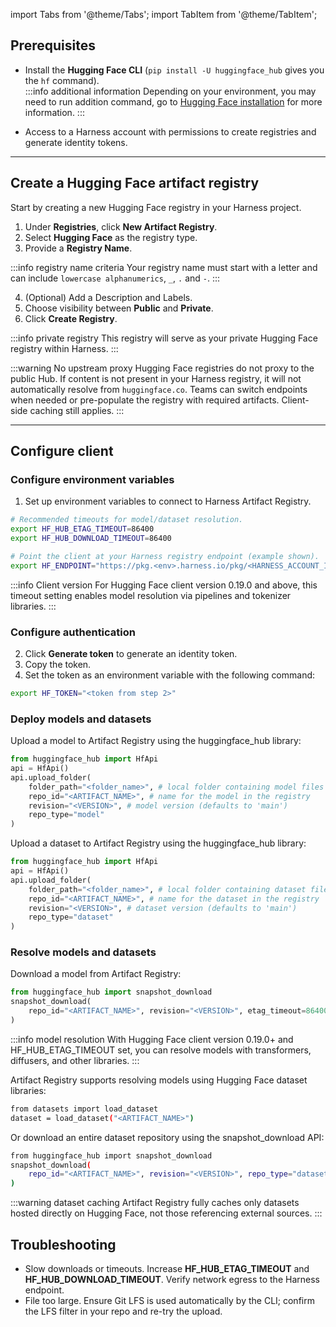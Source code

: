 
import Tabs from '@theme/Tabs';
import TabItem from '@theme/TabItem';


## Prerequisites
- Install the **Hugging Face CLI** (`pip install -U huggingface_hub` gives you the `hf` command).  
:::info additional information
Depending on your environment, you may need to run addition command, go to [Hugging Face installation](https://huggingface.co/docs/huggingface_hub/en/installation) for more information.
:::

- Access to a Harness account with permissions to create registries and generate identity tokens.

---

## Create a Hugging Face artifact registry
Start by creating a new Hugging Face registry in your Harness project.

1. Under **Registries**, click **New Artifact Registry**.
2. Select **Hugging Face** as the registry type.
3. Provide a **Registry Name**.
   
:::info registry name criteria
Your registry name must start with a letter and can include `lowercase alphanumerics`, `_`, `.` and `-`.
:::

4. (Optional) Add a Description and Labels.
5. Choose visibility between **Public** and **Private**.
6. Click **Create Registry**.

:::info private registry
This registry will serve as your private Hugging Face registry within Harness.
:::

:::warning No upstream proxy
Hugging Face registries do not proxy to the public Hub. If content is not present in your Harness registry, it will not automatically resolve from `huggingface.co`. Teams can switch endpoints when needed or pre-populate the registry with required artifacts. Client-side caching still applies.
:::

---

## Configure client

### Configure environment variables
1. Set up environment variables to connect to Harness Artifact Registry.
```bash
# Recommended timeouts for model/dataset resolution.
export HF_HUB_ETAG_TIMEOUT=86400
export HF_HUB_DOWNLOAD_TIMEOUT=86400

# Point the client at your Harness registry endpoint (example shown).
export HF_ENDPOINT="https://pkg.<env>.harness.io/pkg/<HARNESS_ACCOUNT_ID>/<REGISTRY_NAME>/huggingface"
```

:::info Client version
For Hugging Face client version 0.19.0 and above, this timeout setting enables model resolution via pipelines and tokenizer libraries.
:::

### Configure authentication
2. Click **Generate token** to generate an identity token.
3. Copy the token.
4. Set the token as an environment variable with the following command:
```bash
export HF_TOKEN="<token from step 2>"
```

### Deploy models and datasets
<Tabs groupId="models-datasets">
<TabItem value="models" label="Models">

Upload a model to Artifact Registry using the huggingface_hub library:
```python
from huggingface_hub import HfApi
api = HfApi()
api.upload_folder(
    folder_path="<folder_name>", # local folder containing model files
    repo_id="<ARTIFACT_NAME>", # name for the model in the registry
    revision="<VERSION>", # model version (defaults to 'main')
    repo_type="model"
)
```
</TabItem>
<TabItem value="datasets" label="Datasets">

Upload a dataset to Artifact Registry using the huggingface_hub library:
```python
from huggingface_hub import HfApi
api = HfApi()
api.upload_folder(
    folder_path="<folder_name>", # local folder containing dataset files
    repo_id="<ARTIFACT_NAME>", # name for the dataset in the registry
    revision="<VERSION>", # dataset version (defaults to 'main')
    repo_type="dataset"
)
```
</TabItem>
</Tabs>

### Resolve models and datasets
<Tabs groupId="models-datasets">
<TabItem value="models" label="Models">

Download a model from Artifact Registry:
```python
from huggingface_hub import snapshot_download
snapshot_download(
    repo_id="<ARTIFACT_NAME>", revision="<VERSION>", etag_timeout=86400
)
```

:::info model resolution
With Hugging Face client version 0.19.0+ and HF_HUB_ETAG_TIMEOUT set, you can resolve models with transformers, diffusers, and other libraries.
:::

</TabItem>
<TabItem value="datasets" label="Datasets">

Artifact Registry supports resolving models using Hugging Face dataset libraries:
```bash
from datasets import load_dataset
dataset = load_dataset("<ARTIFACT_NAME>")
```

Or download an entire dataset repository using the snapshot_download API:
```bash
from huggingface_hub import snapshot_download
snapshot_download(
    repo_id="<ARTIFACT_NAME>", revision="<VERSION>", repo_type="dataset", etag_timeout=86400
)
```

:::warning dataset caching
Artifact Registry fully caches only datasets hosted directly on Hugging Face, not those referencing external sources.
:::
</TabItem>
</Tabs>

## Troubleshooting
- Slow downloads or timeouts. Increase **HF_HUB_ETAG_TIMEOUT** and **HF_HUB_DOWNLOAD_TIMEOUT**. Verify network egress to the Harness endpoint.
- File too large. Ensure Git LFS is used automatically by the CLI; confirm the LFS filter in your repo and re-try the upload.